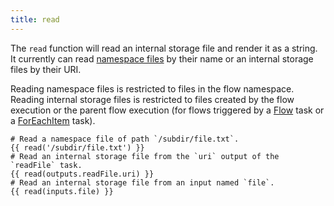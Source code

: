 ```yaml
---
title: read
---
```


The `read` function will read an internal storage file and render it as a string.
It currently can read [namespace files](../../namespace-files.md) by their name or an internal storage files by their URI.

Reading namespace files is restricted to files in the flow namespace.
Reading internal storage files is restricted to files created by the flow execution or the parent flow execution (for flows triggered by a [Flow](https://kestra.io/plugins/core/tasks/flows/io.kestra.core.tasks.flows.flow) task or a [ForEachItem](https://kestra.io/plugins/core/tasks/flows/io.kestra.core.tasks.flows.foreachitem) task).

```twig
# Read a namespace file of path `/subdir/file.txt`.
{{ read('/subdir/file.txt') }}
# Read an internal storage file from the `uri` output of the `readFile` task.
{{ read(outputs.readFile.uri) }}
# Read an internal storage file from an input named `file`.
{{ read(inputs.file) }}
```
